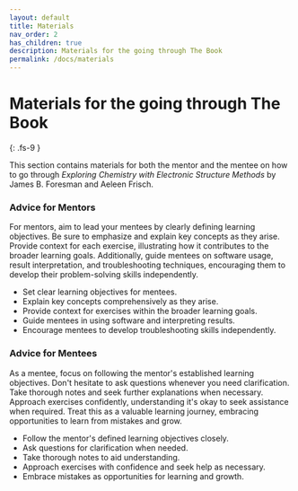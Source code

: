```yaml
---
layout: default
title: Materials
nav_order: 2
has_children: true
description: Materials for the going through The Book
permalink: /docs/materials
---
```


# Materials for the going through The Book
{: .fs-9 }

This section contains materials for both the mentor and the mentee on how to go through _Exploring Chemistry with Electronic Structure Methods_ by James B. Foresman and Aeleen Frisch.

### Advice for Mentors

For mentors, aim to lead your mentees by clearly defining learning objectives. Be sure to emphasize and explain key concepts as they arise. Provide context for each exercise, illustrating how it contributes to the broader learning goals. Additionally, guide mentees on software usage, result interpretation, and troubleshooting techniques, encouraging them to develop their problem-solving skills independently.

- Set clear learning objectives for mentees.
- Explain key concepts comprehensively as they arise.
- Provide context for exercises within the broader learning goals.
- Guide mentees in using software and interpreting results.
- Encourage mentees to develop troubleshooting skills independently.

### Advice for Mentees

As a mentee, focus on following the mentor's established learning objectives. Don't hesitate to ask questions whenever you need clarification. Take thorough notes and seek further explanations when necessary. Approach exercises confidently, understanding it's okay to seek assistance when required. Treat this as a valuable learning journey, embracing opportunities to learn from mistakes and grow.

- Follow the mentor's defined learning objectives closely.
- Ask questions for clarification when needed.
- Take thorough notes to aid understanding.
- Approach exercises with confidence and seek help as necessary.
- Embrace mistakes as opportunities for learning and growth.
